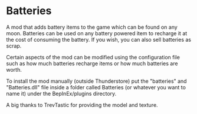 # Batteries
A mod that adds battery items to the game which can be found on any moon. Batteries can be used on any battery powered item to recharge it at the cost of consuming the battery. If you wish, you can also sell batteries as scrap.

Certain aspects of the mod can be modified using the configuration file such as how much batteries recharge items or how much batteries are worth.

To install the mod manually (outside Thunderstore) put the "batteries" and "Batteries.dll" file inside a folder called Batteries (or whatever you want to name it) under the BepInEx/plugins directory.

A big thanks to TrevTastic for providing the model and texture.
